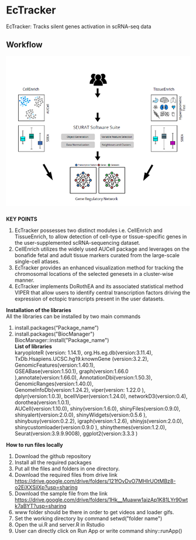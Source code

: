 # EcTracker
EcTracker: Tracks silent genes activation in scRNA-seq data
## Workflow
<img src="main/www/workflow.PNG"> <br/>
###
**KEY POINTS**<br/> 
1. EcTracker possesses two distinct modules i.e. CellEnrich and TissueEnrich, to allow detection of cell-type or tissue-specific genes in the user-supplemented scRNA-sequencing dataset.
2. CellEnrich utilizes the widely used AUCell package and leverages on the bonafide fetal and adult tissue markers curated from the large-scale single-cell atlases.
3. EcTracker provides an enhanced visualization method for tracking the chromosomal locations of the selected genesets in a cluster-wise manner. 
4. EcTracker implements DoRothEA and its associated statistical method VIPER that allow users to identify central transcription factors driving the expression of ectopic transcripts present in the user datasets.

**Installation of the libraries** <br/>
All the libraries can be installed by two main commands <br/>
1. install.packages(“Package_name”) <br/>
2. install.packages("BiocManager") <br/>
   BiocManager::install("Package_name")<br/>
**List of libraries**<br/>
karyoploteR (version: 1.14.1), org.Hs.eg.db(version:3.11.4), TxDb.Hsapiens.UCSC.hg19.knownGene (version:3.2.2), GenomicFeatures(version:1.40.1),<br/>                 GSEABase(version:1.50.1), graph(version:1.66.0 ),annotate(version:1.66.0), AnnotationDbi(version:1.50.3), GenomicRanges(version:1.40.0),<br/>                    GenomeInfoDb(version:1.24.2), viper(version: 1.22.0 ), dplyr(version:1.0.3), bcellViper(version:1.24.0), networkD3(version:0.4), dorothea(version:1.0.1),<br/>                    AUCell(version:1.10.0),  shiny(version:1.6.0), shinyFiles(version:0.9.0), shinyalert(version:2.0.0), shinyWidgets(version:0.5.6 ),<br/>                                           shinybusy(version:0.2.2), igraph(version:1.2.6), shinyjs(version:2.0.0), shinycustomloader(version:0.9.0 ), shinythemes(version:1.2.0),<br/>                      Seurat(version:3.9.9.9008), ggplot2(version:3.3.3 )<br/>                                                     


**How to run files locally** <br/>

1. Download the github repository <br/>
2. Install all the required packages <br/>
3. Put all the files and folders in one directory.<br/>
4. Download the required files from drive link https://drive.google.com/drive/folders/121fOvDvO7MHIrUOtMBz8-o2EiXXSilXp?usp=sharing <br/>
5. Download the sample file from the link https://drive.google.com/drive/folders/1Hk__Muaww1aizAp1K81LYr90wtk7aBYT?usp=sharing <br/>
6. www folder should be there in order to get videos and loader gifs. <br/>
7. Set the working directory by command setwd("folder name") <br/>
8. Open the ui.R and server.R in Rstudio <br/>
9. User can directly click on Run App or write command shiny::runApp()

